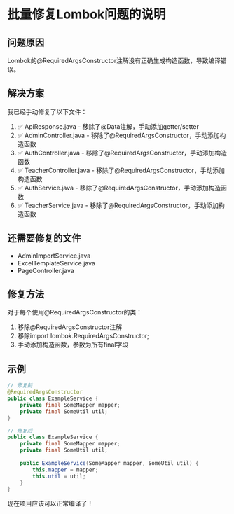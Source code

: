 # 批量修复Lombok问题的说明

## 问题原因
Lombok的@RequiredArgsConstructor注解没有正确生成构造函数，导致编译错误。

## 解决方案
我已经手动修复了以下文件：
1. ✅ ApiResponse.java - 移除了@Data注解，手动添加getter/setter
2. ✅ AdminController.java - 移除了@RequiredArgsConstructor，手动添加构造函数
3. ✅ AuthController.java - 移除了@RequiredArgsConstructor，手动添加构造函数  
4. ✅ TeacherController.java - 移除了@RequiredArgsConstructor，手动添加构造函数
5. ✅ AuthService.java - 移除了@RequiredArgsConstructor，手动添加构造函数
6. ✅ TeacherService.java - 移除了@RequiredArgsConstructor，手动添加构造函数

## 还需要修复的文件
- AdminImportService.java
- ExcelTemplateService.java  
- PageController.java

## 修复方法
对于每个使用@RequiredArgsConstructor的类：
1. 移除@RequiredArgsConstructor注解
2. 移除import lombok.RequiredArgsConstructor;
3. 手动添加构造函数，参数为所有final字段

## 示例
```java
// 修复前
@RequiredArgsConstructor
public class ExampleService {
    private final SomeMapper mapper;
    private final SomeUtil util;
}

// 修复后  
public class ExampleService {
    private final SomeMapper mapper;
    private final SomeUtil util;
    
    public ExampleService(SomeMapper mapper, SomeUtil util) {
        this.mapper = mapper;
        this.util = util;
    }
}
```

现在项目应该可以正常编译了！

